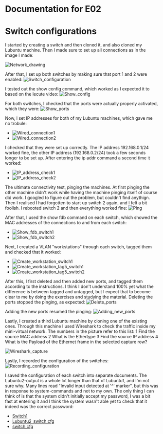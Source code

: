 # Documentation for E02

# Switch configurations

I started by creating a switch and then cloned it, and also cloned my Lubuntu machine. Then I made sure to set up all connections as in the image I made:

![Network_drawing](/documentation/E02/Switches_drawing_E02.png)

After that, I set up both switches by making sure that port 1 and 2 were enabled:
![Switch_configuration](/documentation/E02/Switch_configuration.PNG)

I tested out the show config command, which worked as I expected it to based on the lecute video:
![Show_config](/documentation/E02/Show_config.PNG)

For both switches, I checked that the ports were actually properly activated, which they were:
![Show_ports](/documentation/E02/Show_ports.PNG)

Now, I set IP addresses for both of my Lubuntu machines, which gave me no trobule:
* ![Wired_connection1](/documentation/E02/Editing_wired_connection1.PNG)
* ![Wired_connection2](/documentation/E02/Editing_wired_connection2.PNG)

I checked that they were set up correctly. The IP address 192.168.0.1/24 worked fine, the other IP address (192.168.0.2/24) took a few seconds longer to be set up. After entering the ip addr command a second time it worked:
* ![IP_address_check1](/documentation/E02/IP_address_check1.PNG)
* ![IP_address_check2](/documentation/E02/IP_address_check2.PNG)

The ultimate connectivity test, pinging the machines. At first pinging the other machine didn't work while having the machine pinging itself of course did work. I googled to figure out the problem, but couldn't find anythign. Then I realised I had forgotten to start up switch 2 again, and I felt a bit foolish. I rebooted switch 2 and then everything worked fine:
![Ping](/documentation/E02/Ping.PNG)

After that, I used the show fdb command on each switch, which showed the MAC addresses of the connections to and from each switch:
* ![Show_fdb_switch1](/documentation/E02/Show_fdb_switch1.PNG)
* ![Show_fdb_switch2](/documentation/E02/Show_fdb_switch2.PNG)

Next, I created a VLAN "workstations" through each switch, tagged them and checked that it worked:
* ![Create_workstation_switch1](/documentation/E02/Create_workstation_switch1.PNG)
* ![Create_workstation_tag5_switch1](/documentation/E02/Create_workstation_tag5_switch1.PNG)
* ![Create_workstation_tag5_switch2](/documentation/E02/Create_workstation_tag5_switch2.PNG)

After this, I first deleted and then added new ports, and tagged them according to the instructions. I think I don't understand 100% yet what the difference is between tagged and untagged, but I expect that to become clear to me by doing the exercises and studying the material.
Deleting the ports stopped the pinging, as expected:
![Delete_ports](/documentation/E02/Delete_ports.PNG)

Adding the new ports resumed the pinging:
![Adding_new_ports](/documentation/E02/Added_ports.PNG)

Lastly, I created a third Lubuntu machine by cloning one of the existing ones. Through this machine I used Wireshark to check the traffic inside my mini-virtual network. The numbers in the picture refer to this list:
1 Find the source MAC address
2 What is the Ethertype
3 Find the source IP address
4 What is the Payload of the Ethernet frame in the selected capture row?

![Wireshark_capture](/documentation/E02/Wireshark_capture.PNG)

Lastly, I recorded the configuration of the switches:
![Recording_configuration](/documentation/E02/Recording_config.PNG)

I saved the configuration of each switch into separate documents. The Lubuntu2-output is a whole lot longer than that of Lubuntu1, and I'm not sure why. Many lines read "Invalid input detected at '^' marker", but this was in response to system-commands and not to my own. The only thing I can think of is that the system didn't initially accept my password, I was a bit fast at entering it and I think the system wasn't able yet to check that it indeed was the correct password:
* [Switch1](./documentation/E02/Lubuntu1_switch.cfg)
* [Lubuntu2_switch.cfg](./documentation/E02/Lubuntu2_switch.cfg)
* [switch.cfg](./documentation/E02/Lubuntu1_switch.cfg)

